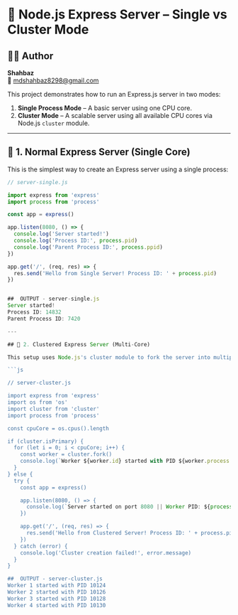 # 🚀 Node.js Express Server – Single vs Cluster Mode

## 👨‍💻 Author  
**Shahbaz**  
📧 mdshahbaz8298@gmail.com

This project demonstrates how to run an Express.js server in two modes:

1. **Single Process Mode** – A basic server using one CPU core.  
2. **Cluster Mode** – A scalable server using all available CPU cores via Node.js `cluster` module.

---

## 🧪 1. Normal Express Server (Single Core)

This is the simplest way to create an Express server using a single process:

```js
// server-single.js

import express from 'express'
import process from 'process'

const app = express()

app.listen(8080, () => {
  console.log('Server started!')
  console.log('Process ID:', process.pid)
  console.log('Parent Process ID:', process.ppid)
})

app.get('/', (req, res) => {
  res.send('Hello from Single Server! Process ID: ' + process.pid)
})


##  OUTPUT - server-single.js
Server started!
Process ID: 14832
Parent Process ID: 7420

---

## 🧪 2. Clustered Express Server (Multi-Core)

This setup uses Node.js's cluster module to fork the server into multiple workers, one for each CPU core:

```js

// server-cluster.js

import express from 'express'
import os from 'os'
import cluster from 'cluster'
import process from 'process'

const cpuCore = os.cpus().length

if (cluster.isPrimary) {
  for (let i = 0; i < cpuCore; i++) {
    const worker = cluster.fork()
    console.log(`Worker ${worker.id} started with PID ${worker.process.pid}`)
  }
} else {
  try {
    const app = express()

    app.listen(8080, () => {
      console.log(`Server started on port 8080 || Worker PID: ${process.pid}`)
    })

    app.get('/', (req, res) => {
      res.send('Hello from Clustered Server! Process ID: ' + process.pid)
    })
  } catch (error) {
    console.log('Cluster creation failed!', error.message)
  }
}

##  OUTPUT - server-cluster.js
Worker 1 started with PID 10124
Worker 2 started with PID 10126
Worker 3 started with PID 10128
Worker 4 started with PID 10130


